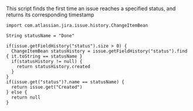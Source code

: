 This script finds the first time an issue reaches a specified status, and returns its corresponding timestamp

```
import com.atlassian.jira.issue.history.ChangeItemBean

String statusName = "Done"

if(issue.getFieldHistory("status").size > 0) {
  ChangeItemBean statusHistory = issue.getFieldHistory("status").find { it.toString == statusName }
  if(statusHistory != null) {
    return statusHistory.created
  }
}
if(issue.get("status")?.name == statusName) {
  return issue.get("Created")
} else {
  return null
}
```
